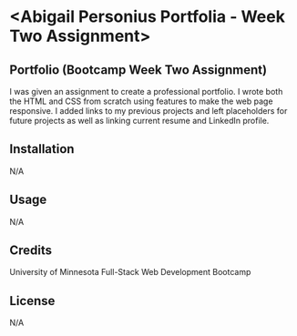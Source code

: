 # <Abigail Personius Portfolia - Week Two Assignment>

## Portfolio (Bootcamp Week Two Assignment)

I was given an assignment to create a professional portfolio. I wrote both the HTML and CSS from scratch using features to make the web page responsive. I added links to my previous projects and left placeholders for future projects as well as linking current resume and LinkedIn profile.

## Installation

N/A

## Usage

N/A

## Credits

University of Minnesota Full-Stack Web Development Bootcamp

## License
  
N/A
